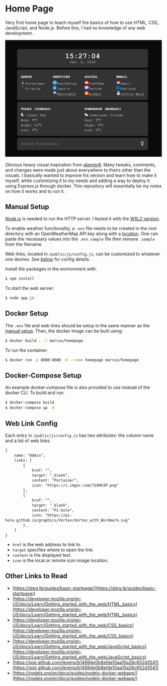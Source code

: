 # Home Page
Very first home page to teach myself the basics of how to use HTML, CSS, JavaScript, and Node.js. Before this, I had no knowledge of any web development. 

![](screenshots/screenshot.png)


Obvious heavy visual inspiration from [alanrey6](https://github.com/alanrey6/startpage-az). Many tweaks, comments, and changes were made just about everywhere to theirs other than the visuals. I basically wanted to improve his version and learn how to make it myself, while customizing it to my needs and adding a way to deploy it using Express.js through docker.  This repository will essentially be my notes on how it works and to run it.

## Manual Setup

[Node.js](https://nodejs.org/en/) is needed to run the HTTP server. I tested it with the [WSL2 version](https://docs.microsoft.com/en-ca/windows/dev-environment/javascript/nodejs-on-wsl).

To enable weather functionality, a `.env` file needs to be created in the root directory with an OpenWeatherMap API key along with a [location](https://www.latlong.net/). One can paste the necessary values into the `.env.sample` file then remove `.sample` from the filename.

Web links, located in `/public/js/config.js`, can be customized to whatever one desires. See [below](#web-link-config) for config details.

Install the packages in the environment with:
```bash
$ npm install
```

To start the web server:
```bash
$ node app.js
```

## Docker Setup

The `.env` file and web links should be setup in the same manner as the [manual setup](#manual-setup). Then, the docker image can be built using:
```bash
$ docker build . -t marcus/homepage
```

To run the container:
```bash
$ docker run -p 8080:8080 -d --name homepage marcus/homepage
```

## Docker-Compose Setup

An example docker-compose file is also provided to use instead of the docker CLI. To build and run:
```bash
$ docker-compose build
$ docker-compose up -d
```

## Web Link Config

Each entry in `/public/js/config.js` has two attributes: the column name and a list of web links.
```
{
    name: "Admin",
    links: [
        {
            href: "",
            target: "_blank",
            content: "Portainer",
            icon: "https://i.imgur.com/729Hh3P.png"
        },
        {
            href: "",
            target: "_blank",
            content: "Pi-hole",
            icon: "https://pi-hole.github.io/graphics/Vortex/Vortex_with_Wordmark.svg"
        },
    ]
}
```
- `href` is the web address to link to.
- `target` specifies where to open the link.
- `content` is the displayed text.
- `icon` is the local or remote icon image location.



## Other Links to Read
- [https://stpg.tk/guides/basic-startpage/](https://stpg.tk/guides/basic-startpage/)
- [https://developer.mozilla.org/en-US/docs/Learn/Getting_started_with_the_web/HTML_basics](https://developer.mozilla.org/en-US/docs/Learn/Getting_started_with_the_web/HTML_basics)
- [https://developer.mozilla.org/en-US/docs/Learn/Getting_started_with_the_web/CSS_basics](https://developer.mozilla.org/en-US/docs/Learn/Getting_started_with_the_web/CSS_basics)
- [https://developer.mozilla.org/en-US/docs/Learn/Getting_started_with_the_web/JavaScript_basics](https://developer.mozilla.org/en-US/docs/Learn/Getting_started_with_the_web/JavaScript_basics)
- [https://gist.github.com/jkrems/b14894e0b8efde10aa10a28c652d3541](https://gist.github.com/jkrems/b14894e0b8efde10aa10a28c652d3541)
- [https://nodejs.org/en/docs/guides/nodejs-docker-webapp/](https://nodejs.org/en/docs/guides/nodejs-docker-webapp/)